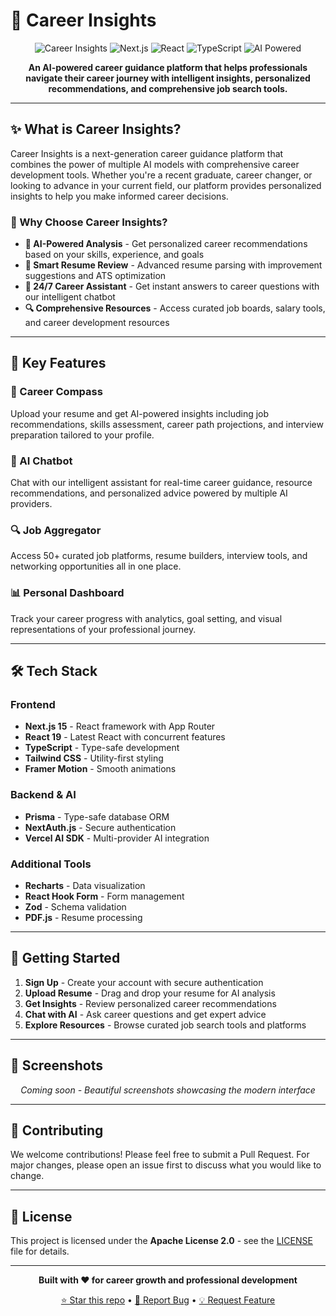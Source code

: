 # 🚀 Career Insights

<div align="center">

![Career Insights](https://img.shields.io/badge/Career-Insights-blue?style=for-the-badge)
![Next.js](https://img.shields.io/badge/Next.js-15-black?style=for-the-badge&logo=next.js)
![React](https://img.shields.io/badge/React-19-61DAFB?style=for-the-badge&logo=react)
![TypeScript](https://img.shields.io/badge/TypeScript-007ACC?style=for-the-badge&logo=typescript)
![AI Powered](https://img.shields.io/badge/AI-Powered-green?style=for-the-badge)

**An AI-powered career guidance platform that helps professionals navigate their career journey with intelligent insights, personalized recommendations, and comprehensive job search tools.**

</div>

---

## ✨ What is Career Insights?

Career Insights is a next-generation career guidance platform that combines the power of multiple AI models with comprehensive career development tools. Whether you're a recent graduate, career changer, or looking to advance in your current field, our platform provides personalized insights to help you make informed career decisions.

### 🎯 Why Choose Career Insights?

- **🤖 AI-Powered Analysis** - Get personalized career recommendations based on your skills, experience, and goals
- **📄 Smart Resume Review** - Advanced resume parsing with improvement suggestions and ATS optimization
- **💬 24/7 Career Assistant** - Get instant answers to career questions with our intelligent chatbot
- **🔍 Comprehensive Resources** - Access curated job boards, salary tools, and career development resources

---

## 🌟 Key Features

### 🧭 Career Compass
Upload your resume and get AI-powered insights including job recommendations, skills assessment, career path projections, and interview preparation tailored to your profile.

### 💬 AI Chatbot
Chat with our intelligent assistant for real-time career guidance, resource recommendations, and personalized advice powered by multiple AI providers.

### 🔍 Job Aggregator
Access 50+ curated job platforms, resume builders, interview tools, and networking opportunities all in one place.

### 📊 Personal Dashboard
Track your career progress with analytics, goal setting, and visual representations of your professional journey.

---

## 🛠️ Tech Stack

### Frontend
- **Next.js 15** - React framework with App Router
- **React 19** - Latest React with concurrent features  
- **TypeScript** - Type-safe development
- **Tailwind CSS** - Utility-first styling
- **Framer Motion** - Smooth animations

### Backend & AI
- **Prisma** - Type-safe database ORM
- **NextAuth.js** - Secure authentication
- **Vercel AI SDK** - Multi-provider AI integration

### Additional Tools
- **Recharts** - Data visualization
- **React Hook Form** - Form management
- **Zod** - Schema validation
- **PDF.js** - Resume processing

---

## 🚀 Getting Started

1. **Sign Up** - Create your account with secure authentication
2. **Upload Resume** - Drag and drop your resume for AI analysis  
3. **Get Insights** - Review personalized career recommendations
4. **Chat with AI** - Ask career questions and get expert advice
5. **Explore Resources** - Browse curated job search tools and platforms

---

## 🎨 Screenshots

<div align="center">

*Coming soon - Beautiful screenshots showcasing the modern interface*

</div>

---

## 🤝 Contributing

We welcome contributions! Please feel free to submit a Pull Request. For major changes, please open an issue first to discuss what you would like to change.

---

## 📄 License

This project is licensed under the **Apache License 2.0** - see the [LICENSE](LICENSE) file for details.

---

<div align="center">

**Built with ❤️ for career growth and professional development**

[⭐ Star this repo](#) • [🐛 Report Bug](#) • [💡 Request Feature](#)

</div>
